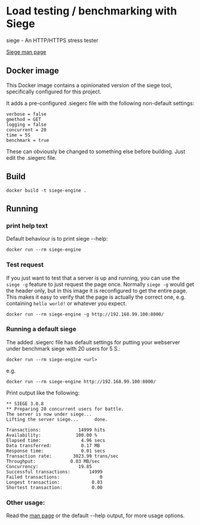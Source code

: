 # Load testing / benchmarking with Siege

siege - An HTTP/HTTPS stress tester

[Siege man page](http://linux.die.net/man/1/siege)


## Docker image
This Docker image contains a opinionated version of the siege tool, specifically configured for this project.

It adds a pre-configured .siegerc file with the following non-default settings:

	verbose = false
	gmethod = GET
	logging = false
	concurrent = 20
	time = 5S
	benchmark = true
	
These can obviously be changed to something else before building. Just edit the .siegerc file.

## Build

	docker build -t siege-engine .

## Running
### print help text
Default behaviour is to print siege --help:

	docker run --rm siege-engine

### Test request
If you just want to test that a server is up and running, you can use the `siege -g` feature to just request the page once. Normally `siege -g` would get the header only, but in this image it is reconfigured to get the entire page. This makes it easy to verify that the page is actually the correct one, e.g. containing `hello world!` or whatever you expect.

	docker run --rm siege-engine -g http://192.168.99.100:8000/

### Running a default siege 
The added .siegerc file has default settings for putting your webserver under benchmark siege with 20 users for 5 S.:

	docker run --rm siege-engine <url>

e.g. 

	docker run --rm siege-engine http://192.168.99.100:8000/

Print output like the following:

	** SIEGE 3.0.8
	** Preparing 20 concurrent users for battle.
	The server is now under siege...
	Lifting the server siege...      done.

	Transactions:		       14999 hits
	Availability:		      100.00 %
	Elapsed time:		        4.96 secs
	Data transferred:	        0.17 MB
	Response time:		        0.01 secs
	Transaction rate:	     3023.99 trans/sec
	Throughput:		        0.03 MB/sec
	Concurrency:		       19.85
	Successful transactions:       14999
	Failed transactions:	           0
	Longest transaction:	        0.03
	Shortest transaction:	        0.00

### Other usage:
Read the [man page](http://linux.die.net/man/1/siege) or the default --help output, for more usage options.